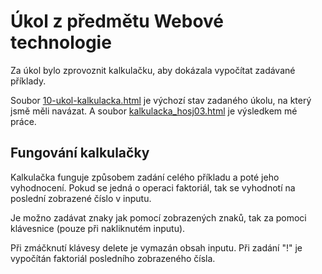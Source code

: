 # Úkol z předmětu Webové technologie

Za úkol bylo zprovoznit kalkulačku, aby dokázala vypočítat zadávané příklady.

Soubor [10-ukol-kalkulacka.html](/10-ukol-kalkulacka.html) je výchozí stav zadaného úkolu, na který jsmě měli navázat. A soubor [kalkulacka_hosj03.html](/kalkulacka_hosj03.html) je výsledkem mé práce.

## Fungování kalkulačky

Kalkulačka funguje způsobem zadání celého příkladu a poté jeho vyhodnocení.
Pokud se jedná o operaci faktoriál, tak se vyhodnotí na poslední zobrazené číslo v inputu.

Je možno zadávat znaky jak pomocí zobrazených znaků, tak za pomoci klávesnice (pouze při nakliknutém inputu).

Při zmáčknutí klávesy delete je vymazán obsah inputu. Při zadání "!" je vypočítán faktoriál posledního zobrazeného čísla.
